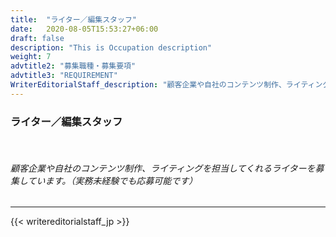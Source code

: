 ```yaml
---
title:  "ライター／編集スタッフ"
date:   2020-08-05T15:53:27+06:00
draft: false
description: "This is Occupation description"
weight: 7
advtitle2: "募集職種・募集要項"
advtitle3: "REQUIREMENT"
WriterEditorialStaff_description: "顧客企業や自社のコンテンツ制作、ライティングを担当してくれるライターを募集しています。（実務未経験でも応募可能です）"
---
```


### **ライター／編集スタッフ**
&nbsp;
###### 顧客企業や自社のコンテンツ制作、ライティングを担当してくれるライターを募集しています。（実務未経験でも応募可能です）
---
{{< writereditorialstaff_jp >}}
